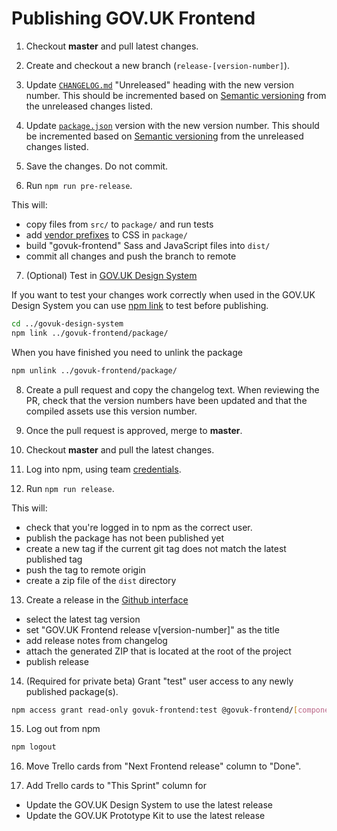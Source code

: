 # Publishing GOV.UK Frontend

1. Checkout **master** and pull latest changes.

2. Create and checkout a new branch (`release-[version-number]`).

3. Update [`CHANGELOG.md`](../CHANGELOG.md) "Unreleased" heading with the new version number.
   This should be incremented based on [Semantic versioning](https://semver.org/) from the unreleased changes listed.

4. Update [`package.json`](../package/package.json) version with the new version number.
This should be incremented based on [Semantic versioning](https://semver.org/) from the unreleased changes listed.

5. Save the changes. Do not commit.

6. Run `npm run pre-release`.

This will:
  - copy files from `src/` to `package/` and run tests
  - add [vendor prefixes](https://github.com/postcss/autoprefixer) to CSS in `package/`
  - build "govuk-frontend" Sass and JavaScript files into `dist/`
  - commit all changes and push the branch to remote

7. (Optional) Test in [GOV.UK Design System](git@github.com:alphagov/govuk-design-system.git)

  If you want to test your changes work correctly when used in the GOV.UK Design System you can use [npm link](https://docs.npmjs.com/cli/link) to test before publishing.

  ```bash
  cd ../govuk-design-system
  npm link ../govuk-frontend/package/
  ```

  When you have finished you need to unlink the package

  ```bash
  npm unlink ../govuk-frontend/package/
  ```

8. Create a pull request and copy the changelog text.
   When reviewing the PR, check that the version numbers have been updated and that the compiled assets use this version number.

9. Once the pull request is approved, merge to **master**.

10. Checkout **master** and pull the latest changes.

11. Log into npm, using team [credentials](https://github.com/alphagov/design-system-team-credentials/tree/master/npm/govuk-patterns-and-tools).

12. Run `npm run release`.

  This will:
  - check that you're logged in to npm as the correct user.
  - publish the package has not been published yet
  - create a new tag if the current git tag does not match the latest published tag
  - push the tag to remote origin
  - create a zip file of the `dist` directory

13. Create a release in the [Github interface](https://github.com/alphagov/govuk-frontend/releases/new)
  - select the latest tag version
  - set "GOV.UK Frontend release v[version-number]" as the title
  - add release notes from changelog
  - attach the generated ZIP that is located at the root of the project
  - publish release

14. (Required for private beta) Grant "test" user access to any newly published package(s).
```bash
npm access grant read-only govuk-frontend:test @govuk-frontend/[component-name]
```
15. Log out from npm
```bash
npm logout
```
16. Move Trello cards from "Next Frontend release" column to "Done".

17. Add Trello cards to "This Sprint" column for
  - Update the GOV.UK Design System to use the latest release
  - Update the GOV.UK Prototype Kit to use the latest release
